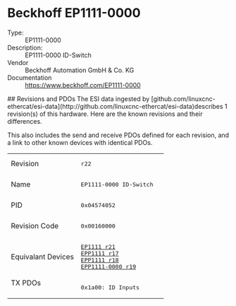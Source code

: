 #  Beckhoff EP1111-0000

<dl>
  <dt>Type:</dt><dd>EP1111-0000</dd>
  <dt>Description:</dt><dd>EP1111-0000 ID-Switch</dd>
  <dt>Vendor</dt><dd>Beckhoff Automation GmbH & Co. KG</dd>
  <dt>Documentation</dt><dd><a href="https://www.beckhoff.com/EP1111-0000">https://www.beckhoff.com/EP1111-0000</a></dd>
</dl>
## Revisions and PDOs
The ESI data ingested by [github.com/linuxcnc-ethercat/esi-data](http://github.com/linuxcnc-ethercat/esi-data)describes 1 revision(s) of this hardware.  Here are the known revisions and their differences.

This also includes the send and receive PDOs defined for each revision, and a link to other known devices with identical PDOs.

<table>
<tr >
<td class="first">Revision</td>
<td ><pre>r22</pre></td>
</tr>
<tr >
<td class="first">Name</td>
<td ><pre>EP1111-0000 ID-Switch</pre></td>
</tr>
<tr >
<td class="first">PID</td>
<td ><pre>0x04574052</pre></td>
</tr>
<tr >
<td class="first">Revision Code</td>
<td ><pre>0x00160000</pre></td>
</tr>
<tr >
<td class="first">Equivalant Devices</td>
<td ><pre><a href="EP1111">EP1111 r21</a><br/><a href="EPP1111">EPP1111 r17</a><br/><a href="EPP1111">EPP1111 r18</a><br/><a href="EPP1111-0000">EPP1111-0000 r19</a></pre></td>
</tr>
<tr class="txpdo pdosection">
<td class="first" rowspan=1 valign=top>TX PDOs</td>
<td><pre>0x1a00: ID Inputs</pre></td>
<td></td>
</tr>
</table>
